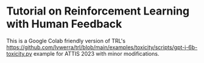 # Tutorial on Reinforcement Learning with Human Feedback
This is a Google Colab friendly version of TRL's https://github.com/lvwerra/trl/blob/main/examples/toxicity/scripts/gpt-j-6b-toxicity.py example for ATTIS 2023 with minor modifications. 
